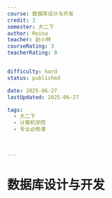 ```yaml
---
course: 数据库设计与开发
credit: 3
semester: 大二下
author: Reina
teacher: 赵小林
courseRating: 3
teacherRating: 0


difficulty: hard
status: published

date: 2025-06-27
lastUpdated: 2025-06-27

tags: 
  - 大二下
  - 计算机学院
  - 专业必修课
  


---
```



# 数据库设计与开发
